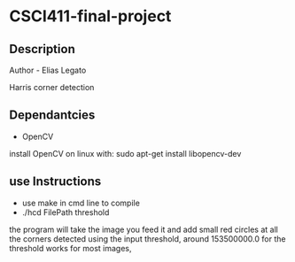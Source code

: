 # CSCI411-final-project

## Description

Author - Elias Legato

Harris corner detection

## Dependantcies

- OpenCV

install OpenCV on linux with: 
sudo apt-get install libopencv-dev

## use Instructions

- use make in cmd line to compile
- ./hcd FilePath threshold

the program will take the image you feed it and add small red circles at all the corners detected using the input threshold, around 153500000.0 for the threshold works for most images, 
